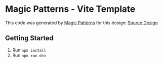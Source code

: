 # Magic Patterns - Vite Template

This code was generated by [Magic Patterns](https://magicpatterns.com) for this design: [Source Design](https://magicpatterns.com/c/ars2na7mrvfn8jrsflnziz)

## Getting Started

1. Run `npm install`
2. Run `npm run dev`
